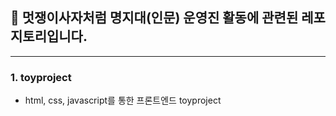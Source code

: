 ## 🦁 멋쟁이사자처럼 명지대(인문) 운영진 활동에 관련된 레포지토리입니다.
---

### 1. toyproject

- html, css, javascript를 통한 프론트엔드 toyproject

